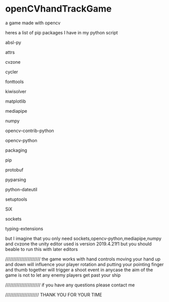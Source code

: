 # openCVhandTrackGame 
 a game made with opencv 
 
heres a list of pip packages I have in my python script 

absl-py

attrs

cvzone

cycler

fonttools

kiwisolver

matplotlib

mediapipe

numpy

opencv-contrib-python

opencv-python

packaging

pip

protobuf

pyparsing

python-dateutil

setuptools

SiX

sockets

typing-extensions

but I imagine that you only need sockets,opencv-python,mediapipe,numpy and  cvzone
the unity editor used is version 2019.4.21f1 but you should beable to run this with later editors

//////////////////////
the game works with hand controls moving your hand up and down will influence your player rotation
and putting your pointing finger and thumb together will trigger a shoot event 
in anycase the aim of the game is not to let any enemy players get past your ship 

//////////////////////
if you have any questions please contact me

/////////////////////
THANK YOU FOR YOUR TIME

